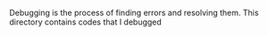 Debugging is the process of finding errors and resolving them. This directory contains codes that I debugged
